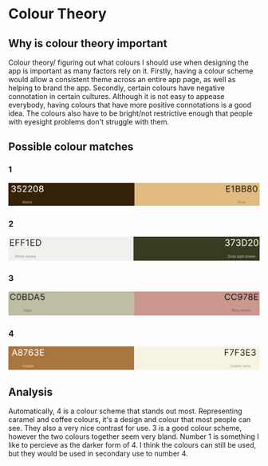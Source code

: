# Colour Theory

## Why is colour theory important

Colour theory/ figuring out what colours I should use when designing the app is important as many factors rely on it. Firstly, having a colour scheme would allow a consistent theme across an entire app page, as well as helping to brand the app. Secondly, certain colours have negative connotation in certain cultures. Although it is not easy to appease everybody, having colours that have more positive connotations is a good idea. The colours also have to be bright/not restrictive enough that people with eyesight problems don't struggle with them.

## Possible colour matches

### 1

![image of first colour scheme](../assets/colour1.png)

### 2

![image of second colour scheme](../assets/colour2.png)

### 3

![image of third colour scheme](../assets/colour6.png)

### 4

![image of fourth colour scheme](../assets/colour7.png)

## Analysis

Automatically, 4 is a colour scheme that stands out most. Representing caramel and coffee colours, it's a design and colour that most people can see. They also a very nice contrast for use. 3 is a good colour scheme, however the two colours together seem very bland. Number 1 is something I like to percieve as the darker form of 4. I think the colours can still be used, but they would be used in secondary use to number 4.
